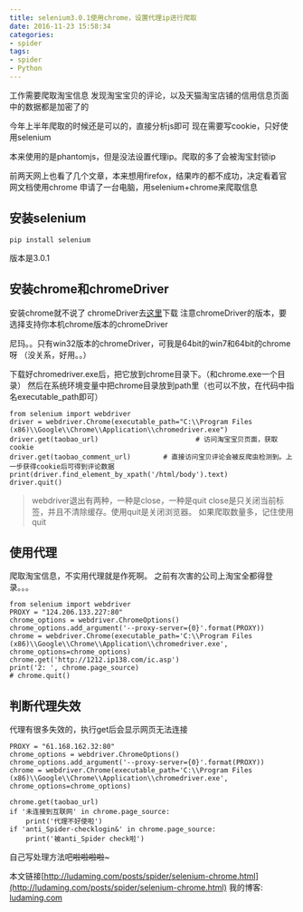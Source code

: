 ```yaml
---
title: selenium3.0.1使用chrome，设置代理ip进行爬取
date: 2016-11-23 15:58:34
categories:
- spider
tags:
- spider
- Python
---
```

工作需要爬取淘宝信息
发现淘宝宝贝的评论，以及天猫淘宝店铺的信用信息页面中的数据都是加密了的

今年上半年爬取的时候还是可以的，直接分析js即可
现在需要写cookie，只好使用selenium

本来使用的是phantomjs，但是没法设置代理ip。爬取的多了会被淘宝封锁ip


前两天网上也看了几个文章，本来想用firefox，结果咋的都不成功，决定看着官网文档使用chrome
申请了一台电脑，用selenium+chrome来爬取信息
<!-- more -->

## 安装selenium
```
pip install selenium
```
版本是3.0.1

## 安装chrome和chromeDriver
安装chrome就不说了
chromeDriver去[这里](https://sites.google.com/a/chromium.org/chromedriver/downloads)下载
注意chromeDriver的版本，要选择支持你本机chrome版本的chromeDriver

尼玛。。只有win32版本的chromeDriver，可我是64bit的win7和64bit的chrome呀
（没关系，好用。。）

下载好chromedriver.exe后，把它放到chrome目录下。（和chrome.exe一个目录）
然后在系统环境变量中把chrome目录放到path里（也可以不放，在代码中指名executable_path即可）

```
from selenium import webdriver
driver = webdriver.Chrome(executable_path="C:\\Program Files (x86)\\Google\\Chrome\\Application\\chromedriver.exe")
driver.get(taobao_url)                        # 访问淘宝宝贝页面，获取cookie
driver.get(taobao_comment_url)        # 直接访问宝贝评论会被反爬虫检测到。上一步获得cookie后可得到评论数据
print(driver.find_element_by_xpath('/html/body').text)
driver.quit()
```


>webdriver退出有两种，一种是close，一种是quit
close是只关闭当前标签，并且不清除缓存。使用quit是关闭浏览器。
如果爬取数量多，记住使用quit

## 使用代理
爬取淘宝信息，不实用代理就是作死啊。
之前有次害的公司上淘宝全都得登录。。。
```
from selenium import webdriver
PROXY = "124.206.133.227:80"
chrome_options = webdriver.ChromeOptions()
chrome_options.add_argument('--proxy-server={0}'.format(PROXY))
chrome = webdriver.Chrome(executable_path='C:\\Program Files (x86)\\Google\\Chrome\\Application\\chromedriver.exe', chrome_options=chrome_options)
chrome.get('http://1212.ip138.com/ic.asp')
print('2: ', chrome.page_source)
# chrome.quit()

```

## 判断代理失效
代理有很多失效的，执行get后会显示网页无法连接
```
PROXY = "61.168.162.32:80"
chrome_options = webdriver.ChromeOptions()
chrome_options.add_argument('--proxy-server={0}'.format(PROXY))
chrome = webdriver.Chrome(executable_path='C:\\Program Files (x86)\\Google\\Chrome\\Application\\chromedriver.exe', chrome_options=chrome_options)
 
chrome.get(taobao_url)
if '未连接到互联网' in chrome.page_source:
    print('代理不好使啦')
if 'anti_Spider-checklogin&' in chrome.page_source:
    print('被anti_Spider check啦')
```
自己写处理方法吧~~啦啦啦啦~~~





本文链接[http://ludaming.com/posts/spider/selenium-chrome.html](http://ludaming.com/posts/spider/selenium-chrome.html)
我的博客: [ludaming.com](http://ludaming.com)
